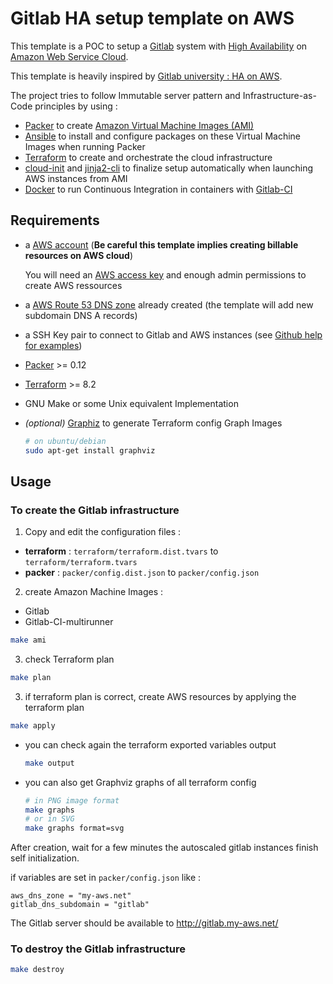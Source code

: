 Gitlab HA setup template on AWS
===============================

This template is a POC to setup a [Gitlab](https://about.gitlab.com/) system with [High Availability](https://about.gitlab.com/high-availability/)  on [Amazon Web Service Cloud](https://aws.amazon.com/).

This template is heavily inspired by [Gitlab university : HA on AWS](https://docs.gitlab.com/ce/university/high-availability/aws/).


The project tries to follow Immutable server pattern and Infrastructure-as-Code principles by using :
* [Packer](https://www.packer.io/) to create [Amazon Virtual Machine Images (AMI)](http://docs.aws.amazon.com/AWSEC2/latest/UserGuide/AMIs.html)
* [Ansible](https://www.ansible.com/) to install and configure packages on these Virtual Machine Images when running Packer
* [Terraform](https://www.terraform.io/) to create and orchestrate the cloud infrastructure
* [cloud-init](https://cloudinit.readthedocs.io/en/latest/) and [jinja2-cli](https://github.com/mattrobenolt/jinja2-cli) to finalize setup automatically when launching AWS instances from AMI
* [Docker](https://www.docker.com/) to run Continuous Integration in containers with [Gitlab-CI](https://about.gitlab.com/gitlab-ci/)


Requirements
------------

* a [AWS account](https://aws.amazon.com/) (**Be careful this template implies creating billable resources on AWS cloud**)

  You will need an [AWS access key](http://docs.aws.amazon.com/IAM/latest/UserGuide/id_credentials_access-keys.html) and enough admin permissions to create AWS ressources
* a [AWS Route 53 DNS zone](http://docs.aws.amazon.com/Route53/latest/DeveloperGuide/Welcome.html) already created (the template will add new subdomain DNS A records)
* a SSH Key pair to connect to Gitlab and AWS instances (see [Github help for examples](https://help.github.com/articles/generating-a-new-ssh-key-and-adding-it-to-the-ssh-agent/))
* [Packer](https://www.packer.io/) >= 0.12
* [Terraform](https://www.terraform.io/) >= 8.2
* GNU Make or some Unix equivalent Implementation
* *(optional)* [Graphiz](http://www.graphviz.org/) to generate Terraform config Graph Images 
  ```sh
  # on ubuntu/debian
  sudo apt-get install graphviz
  ```


Usage
-----

### To create the Gitlab infrastructure

1. Copy and edit the configuration files :

  * **terraform** : `terraform/terraform.dist.tvars` to `terraform/terraform.tvars`
  * **packer** : `packer/config.dist.json` to `packer/config.json`
  
2. create Amazon Machine Images :

  * Gitlab 
  * Gitlab-CI-multirunner 

  ```sh
  make ami
  ```
  
3. check Terraform plan 

  ```sh
  make plan
  ```

3. if terraform plan is correct, create AWS resources by applying the terraform plan

  ```sh
  make apply
  ```

  * you can check again the terraform exported variables output
    ```sh
    make output
    ```
  * you can also get Graphviz graphs of all terraform config
    ```sh
    # in PNG image format
    make graphs
    # or in SVG
    make graphs format=svg
    ```

After creation, wait for a few minutes the autoscaled gitlab instances finish self initialization.

if variables are set in `packer/config.json` like :
```
aws_dns_zone = "my-aws.net"
gitlab_dns_subdomain = "gitlab"
```

The Gitlab server should be available to http://gitlab.my-aws.net/ 

### To destroy the Gitlab infrastructure 

```sh
make destroy
```
